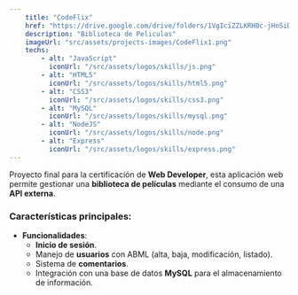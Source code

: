```yaml
---
    title: "CodeFlix"
    href: "https://drive.google.com/drive/folders/1VgIciZZLKRH8c-jHnSiDECDPHDSvqFil?usp=sharing"
    description: "Biblioteca de Peliculas"
    imageUrl: "src/assets/projects-images/CodeFlix1.png"
    techs:
        - alt: "JavaScript"
          iconUrl: "/src/assets/logos/skills/js.png"
        - alt: "HTML5"
          iconUrl: "/src/assets/logos/skills/html5.png"
        - alt: "CSS3"
          iconUrl: "/src/assets/logos/skills/css3.png"
        - alt: "MySQL"
          iconUrl: "/src/assets/logos/skills/mysql.png"
        - alt: "NodeJS"
          iconUrl: "/src/assets/logos/skills/node.png"
        - alt: "Express"
          iconUrl: "/src/assets/logos/skills/express.png"
---
```


Proyecto final para la certificación de **Web Developer**, esta aplicación web permite gestionar una **biblioteca de películas** mediante el consumo de una **API externa**.

### Características principales:
- **Funcionalidades**:
  - **Inicio de sesión**.
  - Manejo de **usuarios** con ABML (alta, baja, modificación, listado).
  - Sistema de **comentarios**.
  - Integración con una base de datos **MySQL** para el almacenamiento de información.



